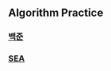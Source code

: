 ## Algorithm Practice
### [백준](https://www.acmicpc.net/user/wndgur2)
### [SEA](https://swexpertacademy.com/main/userpage/home/userHome.do?userId=AY9bT9Ma97cDFAS1)